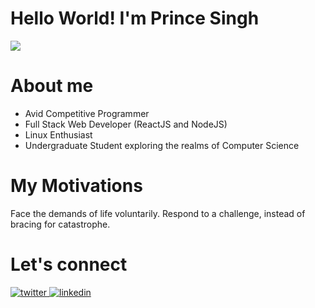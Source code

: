 # Hello World! I'm Prince Singh

 <img src="https://media.giphy.com/media/IeRdg7gLkfK1ly2mFU/giphy.gif" align="center"/>

# About me
- Avid Competitive Programmer
- Full Stack Web Developer (ReactJS and NodeJS)
- Linux Enthusiast
- Undergraduate Student exploring the realms of Computer Science

# My Motivations
Face the demands of life voluntarily. Respond to a challenge, instead of bracing for catastrophe. 

<h1> Let's connect </h1>
<div>
  <a href="https://twitter.com/mrprince88" target="_blank">
    <img src=https://img.shields.io/badge/twitter-%2300acee.svg?&style=for-the-badge&logo=twitter&logoColor=white alt=twitter style="margin-bottom: 5px;" />
  </a>
  <a href="https://linkedin.com/in/mrprince88" target="_blank">
    <img src=https://img.shields.io/badge/linkedin-%231E77B5.svg?&style=for-the-badge&logo=linkedin&logoColor=white alt=linkedin style="margin-bottom: 5px;" />
  </a>
</div>

